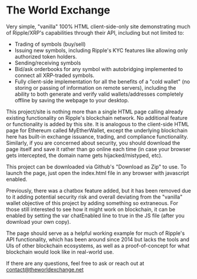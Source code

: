 # The World Exchange

Very simple, "vanilla" 100% HTML client-side-only site demonstrating much of Ripple/XRP's capabilities through their API, including but not limited to:
- Trading of symbols (buy/sell)
- Issuing new symbols, including Ripple's KYC features like allowing only authorized token holders.
- Sending/receiving symbols
- Bid/ask orderbooks for any symbol with autobridging implemented to connect all XRP-traded symbols.
- Fully client-side implementation for all the benefits of a "cold wallet" (no storing or passing of information on remote servers), including the ability to both generate and verify valid wallets/addresses completely offline by saving the webpage to your desktop.

This project/site is nothing more than a single HTML page calling already existing functionality on Ripple's blockchain network.  No additional feature or functionality is added by this site.  It is analogous to the client-side HTML page for Ethereum called MyEtherWallet, except the underlying blockchain here has built-in exchange issuance, trading, and compliance functionality.  Similarly, if you are concerned about security, you should download the page itself and save it rather than go online each time (in case your browser gets intercepted, the domain name gets hijacked/mistyped, etc).

This project can be downloaded via Github's "Download as Zip" to use.  To launch the page, just open the index.html file in any browser with javascript enabled.  

Previously, there was a chatbox feature added, but it has been removed due to it adding potential security risk and overall deviating from the "vanilla" wallet objective of this project by adding something so extraneous.  For those still interested to see how it might work on blockchain, it can be enabled by setting the var chatEnabled line to true in the JS file (after you download your own copy).

The page should serve as a helpful working example for much of Ripple's API functionality, which has been around since 2014 but lacks the tools and UIs of other blockchain ecosystems, as well as a proof-of-concept for what blockchain would look like in real-world use.

If there are any questions, feel free to ask or reach out at contact@theworldexchange.net

